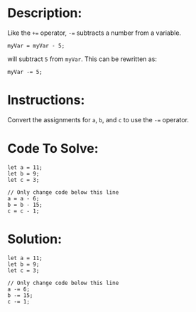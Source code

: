 # Description:

Like the `+=` operator, `-=` subtracts a number from a variable.


```Js
myVar = myVar - 5;
```

will subtract `5` from `myVar`. This can be rewritten as:

```Js
myVar -= 5;
```

# Instructions:

Convert the assignments for `a`, `b`, and `c` to use the `-=` operator.

# Code To Solve:

```Js
let a = 11;
let b = 9;
let c = 3;

// Only change code below this line
a = a - 6;
b = b - 15;
c = c - 1;
```

# Solution:

```Js
let a = 11;
let b = 9;
let c = 3;

// Only change code below this line
a -= 6;
b -= 15;
c -= 1;
```
